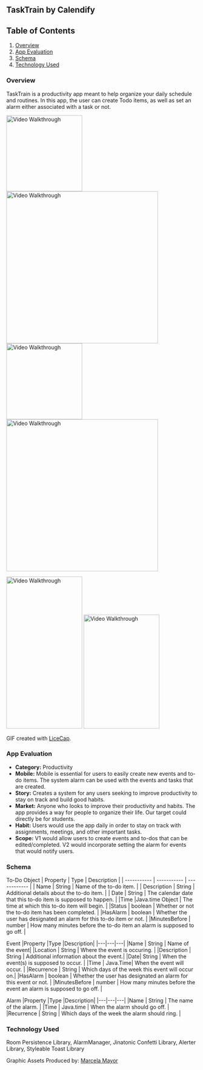 ## TaskTrain by Calendify

## Table of Contents
1. [Overview](#Overview)
2. [App Evaluation](#App-Evaluation)
3. [Schema](#Schema)
4. [Technology Used](#Technology-Used)



### Overview
TaskTrain is a productivity app meant to help organize your daily schedule and routines. In this app, the user can create Todo items, as well as set an alarm either associated with a task or not. 



<img src='https://i.imgur.com/fJW2WfX.gif' width='200' alt='Video Walkthrough' />  <img src='https://i.imgur.com/09fAJ1P.gif' width='400' alt='Video Walkthrough' />
<img src='https://i.imgur.com/z7Y3T87.gif' width='200' alt='Video Walkthrough' />  <img src='https://i.imgur.com/caXeU3y.gif' width='400' alt='Video Walkthrough' />


<img src='https://i.imgur.com/KLoVv5z.png' width='200' height='400' alt='Video Walkthrough' /> <img src='https://i.imgur.com/0MBmjvQ.png' width='200' height='300' alt='Video Walkthrough' />

GIF created with [LiceCap](https://www.cockos.com/licecap/).



### App Evaluation
- **Category:** Productivity
- **Mobile:** Mobile is essential for users to easily create new events and to-do items. The system alarm can be used with the events and tasks that are created.
- **Story:** Creates a system for any users seeking to improve productivity to stay on track and build good habits.
- **Market:** Anyone who looks to improve their productivity and habits. The app provides a way for people to organize their life. Our target could directly be for students.
- **Habit:** Users would use the app daily in order to stay on track with assignments, meetings, and other important tasks.
- **Scope:** V1 would allow users to create events and to-dos that can be edited/completed. V2 would incorporate setting the alarm for events that would notify users.


### Schema
To-Do Object
| Property      | Type | Description |
| ----------- | ----------- | ------------ |
| Name | String  | Name of the to-do item. |
| Description | String | Additional details about the to-do item. |
| Date | String | The calendar date that this to-do item is supposed to happen. |
|Time |Java.time Object | The time at which this to-do item will begin. |
|Status | boolean | Whether or not the to-do item has been completed. |
|HasAlarm | boolean | Whether the user has designated an alarm for this to-do item or not. |
|MinutesBefore | number | How many minutes before the to-do item an alarm is supposed to go off. |

Event
|Property |Type |Description|
|---|---|---|
|Name | String | Name of the event|
|Location | String | Where the event is occuring. |
|Description | String | Additional information about the event.|
|Date| String | When the event(s) is supposed to occur. |
|Time | Java.Time| When the event will occur. |
|Recurrence | String | Which days of the week this event will occur on.|
|HasAlarm | boolean | Whether the user has designated an alarm for this event or not. |
|MinutesBefore | number | How many minutes before the event an alarm is supposed to go off. |

Alarm 
|Property |Type |Description|
|---|---|---|
|Name | String | The name of the alarm. |
|Time | Java.time | When the alarm should go off. |
|Recurrence | String | Which days of the week the alarm should ring. |

### Technology Used

Room Persistence Library, AlarmManager, Jinatonic Confetti Library, Alerter Library, Styleable Toast Library

Graphic Assets Produced by: [Marcela Mayor](https://www.instagram.com/marcy_mayor/)


